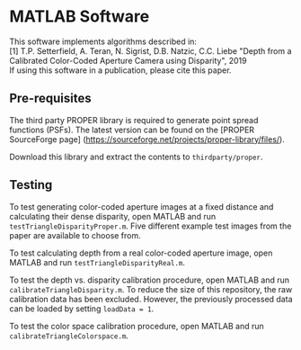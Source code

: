 # MATLAB Software

This software implements algorithms described in:  
[1] T.P. Setterfield, A. Teran, N. Sigrist, D.B. Natzic, C.C. Liebe "Depth from
a Calibrated Color-Coded Aperture Camera using Disparity", 2019  
If using this software in a publication, please cite this paper.

## Pre-requisites

The third party PROPER library is required to generate point spread functions
(PSFs). The latest version can be found on the [PROPER SourceForge page]
(https://sourceforge.net/projects/proper-library/files/).

Download this library and extract the contents to `thirdparty/proper`.

## Testing

To test generating color-coded aperture images at a fixed distance and
calculating their dense disparity, open MATLAB and run
`testTriangleDisparityProper.m`. Five different example test images from
the paper are available to choose from.

To test calculating depth from a real color-coded aperture image, open MATLAB
and run `testTriangleDisparityReal.m`.

To test the depth vs. disparity calibration procedure, open MATLAB and run
`calibrateTriangleDisparity.m`. To reduce the size of this repository, the raw
calibration data has been excluded. However, the previously processed data can
be loaded by setting `loadData = 1`.

To test the color space calibration procedure, open MATLAB and run 
`calibrateTriangleColorspace.m`.
